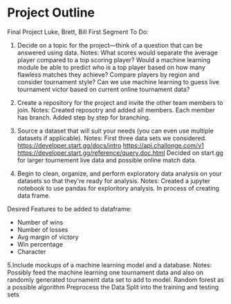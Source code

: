 # Project Outline

Final Project
Luke, Brett, Bill
First Segment To Do:

1. Decide on a topic for the project—think of a question that can be answered using data.
Notes:
What scores would separate the average player compared to a top scoring player?
Would a machine learning module be able to predict who is a top player based on how many flawless matches they achieve? 
Compare players by region and consider tournament style? 
Can we use machine learning to guess live tournament victor based on current online tournament data? 

2. Create a repository for the project and invite the other team members to join.
Notes: 
Created reposotry and added all members.
Each member has branch.
Added step by step for branching. 

3. Source a dataset that will suit your needs (you can even use multiple datasets if applicable).
Notes:
First three data sets we considered.  
https://developer.start.gg/docs/intro
https://api.challonge.com/v1
https://developer.start.gg/reference/query.doc.html
Decided on start.gg for larger tournement live data and possible online match data. 

4. Begin to clean, organize, and perform exploratory data analysis on your datasets so that they're ready for analysis.
Notes:
Created a jupyter notebook to use pandas for exploritory analysis.
In process of creating data frame. 

Desired Features to be added to dataframe:
- Number of wins
- Number of losses
- Avg margin of victory
- Win percentage
- Character

5.Include mockups of a machine learning model and a database.
Notes:
Possibly feed the machine learning one tournament data and also on randomly generated tournament data set to add to model. 
Random forest as a possible algorithm
Preprocess the Data
Split into the training and testing sets
